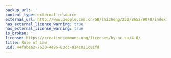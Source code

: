 ```yaml
---
backup_url: ''
content_type: external-resource
external_url: http://www.people.com.cn/GB/shizheng/252/8652/9078/index.html
has_external_licence_warning: true
has_external_license_warning: true
is_broken: ''
license: https://creativecommons.org/licenses/by-nc-sa/4.0/
title: Rule of Law
uid: 44fabea2-7630-4e96-83dc-914c821c81fd
---
```

